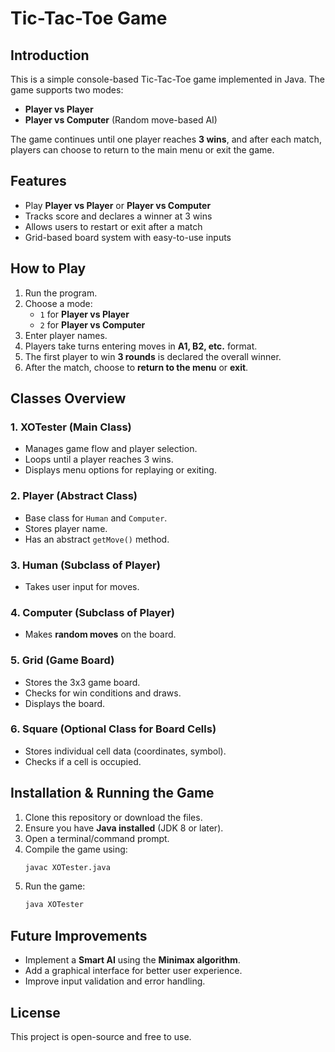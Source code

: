 # Tic-Tac-Toe Game

## Introduction
This is a simple console-based Tic-Tac-Toe game implemented in Java. The game supports two modes:
- **Player vs Player**
- **Player vs Computer** (Random move-based AI)

The game continues until one player reaches **3 wins**, and after each match, players can choose to return to the main menu or exit the game.

## Features
- Play **Player vs Player** or **Player vs Computer**
- Tracks score and declares a winner at 3 wins
- Allows users to restart or exit after a match
- Grid-based board system with easy-to-use inputs

## How to Play
1. Run the program.
2. Choose a mode:
   - `1` for **Player vs Player**
   - `2` for **Player vs Computer**
3. Enter player names.
4. Players take turns entering moves in **A1, B2, etc.** format.
5. The first player to win **3 rounds** is declared the overall winner.
6. After the match, choose to **return to the menu** or **exit**.

## Classes Overview
### 1. **XOTester (Main Class)**
   - Manages game flow and player selection.
   - Loops until a player reaches 3 wins.
   - Displays menu options for replaying or exiting.

### 2. **Player (Abstract Class)**
   - Base class for `Human` and `Computer`.
   - Stores player name.
   - Has an abstract `getMove()` method.

### 3. **Human (Subclass of Player)**
   - Takes user input for moves.

### 4. **Computer (Subclass of Player)**
   - Makes **random moves** on the board.

### 5. **Grid (Game Board)**
   - Stores the 3x3 game board.
   - Checks for win conditions and draws.
   - Displays the board.

### 6. **Square (Optional Class for Board Cells)**
   - Stores individual cell data (coordinates, symbol).
   - Checks if a cell is occupied.

## Installation & Running the Game
1. Clone this repository or download the files.
2. Ensure you have **Java installed** (JDK 8 or later).
3. Open a terminal/command prompt.
4. Compile the game using:
   ```sh
   javac XOTester.java
   ```
5. Run the game:
   ```sh
   java XOTester
   ```

## Future Improvements
- Implement a **Smart AI** using the **Minimax algorithm**.
- Add a graphical interface for better user experience.
- Improve input validation and error handling.

## License
This project is open-source and free to use.

